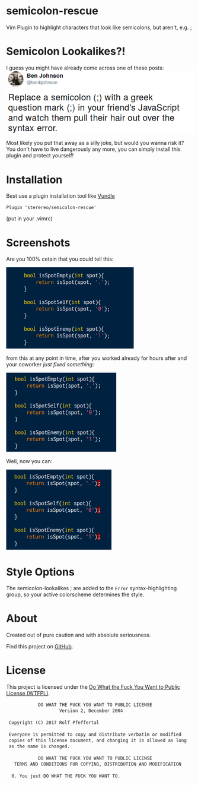 
# semicolon-rescue
Vim Plugin to highlight characters that look like semicolons, but aren't, e.g. ;

# Semicolon Lookalikes?!
I guess you might have already come across one of these posts:
![a twitter post about replacing ; with ;][tweet]

Most likely you put that away as a silly joke, but would you wanna risk it?  
You don't have to live dangerously any more, you can simply install this plugin and protect yourself!

[tweet]: img/tweet.png
# Installation
Best use a plugin installation tool like [Vundle](https://github.com/VundleVim/Vundle.vim)

```
Plugin 'sterereo/semicolon-rescue'
```
(put in your .vimrc)

# Screenshots
Are you 100% cetain that you could tell this:

![a picture of real semicolons][real]

from this at any point in time, after you worked already for hours after and your coworker *just fixed something*:

![a picture of semicolon-lookalikes ;][lookalike]

Well, now you can:

![a picture of semicolon-lookalikes ; marked][marked]

[real]: img/legit_semicolon.png
[lookalike]: img/lookalike.png 
[marked]: img/marked.png

# Style Options
The semicolon-lookalikes ; are added to the `Error` syntax-highlighting group, so your active colorscheme determines the style.

# About
Created out of pure caution and with absolute seriousness.

Find this project on [GitHub](https://github.com/sterereo/semicolon-rescue).

# License
This project is licensed under the [Do What the Fuck You Want to Public License (WTFPL)](https://www.wtfpl.net/).

```
            DO WHAT THE FUCK YOU WANT TO PUBLIC LICENSE
                    Version 2, December 2004

 Copyright (C) 2017 Rolf Pfeffertal

 Everyone is permitted to copy and distribute verbatim or modified
 copies of this license document, and changing it is allowed as long
 as the name is changed.

            DO WHAT THE FUCK YOU WANT TO PUBLIC LICENSE
   TERMS AND CONDITIONS FOR COPYING, DISTRIBUTION AND MODIFICATION

  0. You just DO WHAT THE FUCK YOU WANT TO.
```
